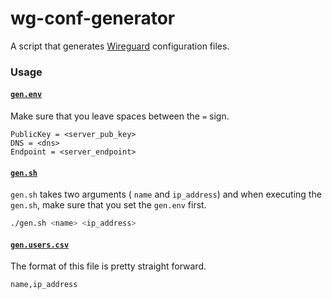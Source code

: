 # wg-conf-generator

A script that generates [Wireguard](https://www.wireguard.com/) configuration files.

### Usage

#### [`gen.env`](gen.env)

Make sure that you leave spaces between the `=` sign.
```
PublicKey = <server_pub_key>
DNS = <dns>
Endpoint = <server_endpoint>
```

#### [`gen.sh`](gen.sh)

`gen.sh` takes two arguments ( `name` and `ip_address`)
and
when executing the `gen.sh`, make sure that you set the `gen.env` first.
```sh
./gen.sh <name> <ip_address>
```

#### [`gen.users.csv`](gen.users.csv)

The format of this file is pretty straight forward.
```
name,ip_address
```
